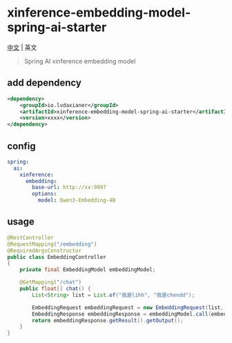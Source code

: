 # xinference-embedding-model-spring-ai-starter

[中文](https://gitee.com/lvdaxianer/xinference-embedding-model-spring-ai-starter/blob/master/README.zh.md) | 英文

> Spring AI xinference embedding model

## add dependency 
```xml
<dependency>
    <groupId>io.lvdaxianer</groupId>
    <artifactId>xinference-embedding-model-spring-ai-starter</artifactId>
    <version>xxxx</version>
</dependency>
```

## config 
```yaml
spring:
  ai:
    xinference:
      embedding:
        base-url: http://xx:9997
        options:
          model: Qwen3-Embedding-4B
```

## usage
```java
@RestController
@RequestMapping("/embedding")
@RequiredArgsConstructor
public class EmbeddingController
{
    private final EmbeddingModel embeddingModel;

    @GetMapping("/chat")
    public float[] chat() {
        List<String> list = List.of("我是lihh", "我是chendd");

        EmbeddingRequest embeddingRequest = new EmbeddingRequest(list, XinferenceEmbeddingOptions.builder().build());
        EmbeddingResponse embeddingResponse = embeddingModel.call(embeddingRequest);
        return embeddingResponse.getResult().getOutput();
    }
}
```